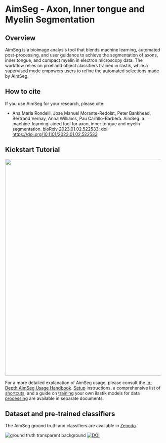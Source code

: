 # AimSeg - Axon, Inner tongue and Myelin Segmentation

## Overview

AimSeg is a bioimage analysis tool that blends machine learning, automated post-processing, and user guidance to achieve the segmentation of axons, inner tongue, and compact myelin in electron microscopy data. The workflow relies on pixel and object classifiers trained in ilastik, while a supervised mode empowers users to refine the automated selections made by AimSeg.

## How to cite

If you use AimSeg for your research, please cite:
* Ana Maria Rondelli, Jose Manuel Morante-Redolat, Peter Bankhead, Bertrand Vernay, Anna Williams, Pau Carrillo-Barberà. AimSeg: a machine-learning-aided tool for axon, inner tongue and myelin segmentation. bioRxiv 2023.01.02.522533; doi: https://doi.org/10.1101/2023.01.02.522533

## Kickstart Tutorial

<a href="https://www.youtube.com/watch?v=MVZz_lly8Sw"><img src="https://img.youtube.com/vi/MVZz_lly8Sw/maxresdefault.jpg" width="700"></a>

For a more detailed explanation of AimSeg usage, please consult the [In-Depth AimSeg Usage Handbook](https://github.com/paucabar/AimSeg/blob/master/documentation/HANDBOOK.md). [Setup](https://github.com/paucabar/AimSeg/blob/master/documentation/SETUP.md) instructions, a comprehensive list of [shortcuts](https://github.com/paucabar/AimSeg/blob/master/documentation/SHORTCUTS.md), and a guide on [training](https://github.com/paucabar/AimSeg/blob/master/documentation/ILASTIK_TRAINING.md) your own ilastik models for data [processing](https://github.com/paucabar/AimSeg/blob/master/documentation/ILASTIK_PROCESSING.md) are available in separate documents.

## Dataset and pre-trained classifiers

The AimSeg ground truth and classifiers are available in [Zenodo](https://doi.org/10.5281/zenodo.8351731).

![ground truth transparent background](https://github.com/paucabar/AimSeg/assets/39589980/1b100ef4-463d-4c3f-8870-131f6d39f56f)
[![DOI](https://zenodo.org/badge/DOI/10.5281/zenodo.8351731.svg)](https://doi.org/10.5281/zenodo.8351731)
